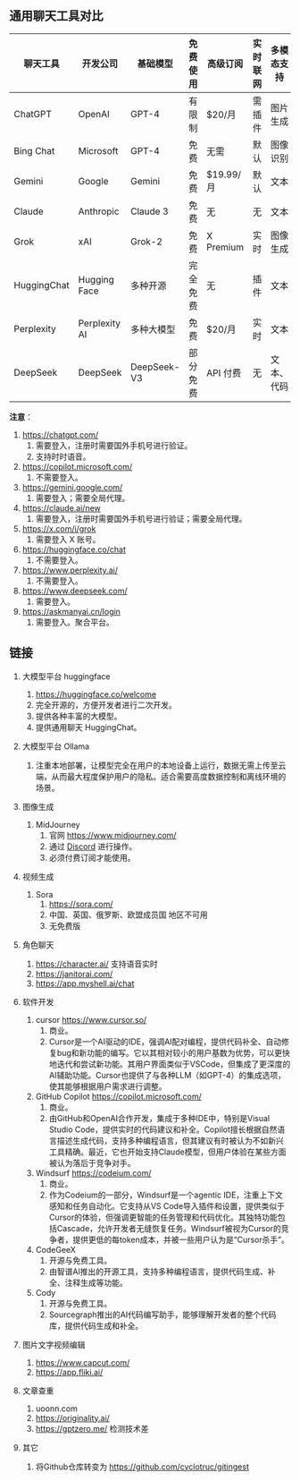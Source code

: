 ## 通用聊天工具对比

| 聊天工具     | 开发公司   | 基础模型   | 免费使用 | 高级订阅   | 实时联网 | 多模态支持 | 数据更新   | 官网地址   | app        |
| ---------- | ---------- | ---------- | -------- | ---------- | -------- | ---------- | ---------- | ---------- | ---------- |
| ChatGPT    | OpenAI     | GPT-4      | 有限制   | $20/月     | 需插件   | 图片生成   | 截止2023   | [官网](https://openai.com/chatgpt) | 有         |
| Bing Chat  | Microsoft  | GPT-4      | 免费     | 无需       | 默认     | 图像识别   | 实时       | [官网](https://www.bing.com/chat) | 有         |
| Gemini     | Google     | Gemini     | 免费     | $19.99/月  | 默认     | 文本       | 实时       | [官网](https://bard.google.com/) | 无         |
| Claude     | Anthropic  | Claude 3   | 免费     | 无         | 无       | 文本       | 截止训练   | [官网](https://www.anthropic.com/) | 无         |
| Grok       | xAI        | Grok-2     | 免费     | X Premium  | 实时     | 图像生成   | 实时       | [官网](https://x.ai/) | 无         |
| HuggingChat| Hugging Face| 多种开源   | 完全免费 | 无         | 插件     | 文本       | 依赖模型   | [官网](https://huggingface.co/chat) | 无         |
| Perplexity | Perplexity AI| 多种大模型 | 免费     | $20/月     | 实时     | 文本       | 实时       | [官网](https://perplexity.ai/) | 有         |
| DeepSeek   | DeepSeek   | DeepSeek-V3| 部分免费 | API 付费   | 无       | 文本、代码 | 截止训练   | [官网](https://www.deepseek.com/) | 无         |


**注意**：
1. https://chatgpt.com/  
    1. 需要登入，注册时需要国外手机号进行验证。
    2. 支持时时语音。
2. https://copilot.microsoft.com/
    1. 不需要登入。
3. https://gemini.google.com/
    1. 需要登入；需要全局代理。
4. https://claude.ai/new  
    1. 需要登入，注册时需要国外手机号进行验证；需要全局代理。
5. https://x.com/i/grok
    1. 需要登入 X 账号。
6. https://huggingface.co/chat
    1. 不需要登入。
7. https://www.perplexity.ai/
    1. 不需要登入。
8. https://www.deepseek.com/
    1. 需要登入。
9. https://askmanyai.cn/login
    1. 需要登入。聚合平台。

## 链接
1. 大模型平台 huggingface
    1. https://huggingface.co/welcome
    2. 完全开源的，方便开发者进行二次开发。
    3. 提供各种丰富的大模型。
    4. 提供通用聊天 HuggingChat。

2. 大模型平台 Ollama
    1. 注重本地部署，让模型完全在用户的本地设备上运行，数据无需上传至云端，从而最大程度保护用户的隐私。适合需要高度数据控制和离线环境的场景。

3. 图像生成
    1. MidJourney 
        1. 官网 https://www.midjourney.com/ 
        2. 通过 [Discord](https://discord.com/invite/midjourney) 进行操作。
        3. 必须付费订阅才能使用。

4. 视频生成 
    1. Sora
        1. https://sora.com/
        2. 中国、英国、俄罗斯、欧盟成员国 地区不可用
        3. 无免费版

5. 角色聊天
    1. https://character.ai/ 支持语音实时
    2. https://janitorai.com/
    3. https://app.myshell.ai/chat

6. 软件开发
    1. cursor https://www.cursor.so/
        1. 商业。
        2. Cursor是一个AI驱动的IDE，强调AI配对编程，提供代码补全、自动修复bug和新功能的编写。它以其相对较小的用户基数为优势，可以更快地迭代和尝试新功能。其用户界面类似于VSCode，但集成了更深度的AI辅助功能。Cursor也提供了与各种LLM（如GPT-4）的集成选项，使其能够根据用户需求进行调整。
    2. GitHub Copilot https://copilot.microsoft.com/
        1. 商业。
        2. 由GitHub和OpenAI合作开发，集成于多种IDE中，特别是Visual Studio Code，提供实时的代码建议和补全。Copilot擅长根据自然语言描述生成代码，支持多种编程语言，但其建议有时被认为不如新兴工具精确。最近，它也开始支持Claude模型，但用户体验在某些方面被认为落后于竞争对手。
    3. Windsurf https://codeium.com/
        1. 商业。
        2. 作为Codeium的一部分，Windsurf是一个agentic IDE，注重上下文感知和任务自动化。它支持从VS Code导入插件和设置，提供类似于Cursor的体验，但强调更智能的任务管理和代码优化。其独特功能包括Cascade，允许开发者无缝恢复任务。Windsurf被视为Cursor的竞争者，提供更低的每token成本，并被一些用户认为是“Cursor杀手”。
    4. CodeGeeX
        1. 开源与免费工具。
        2. 由智谱AI推出的开源工具，支持多种编程语言，提供代码生成、补全、注释生成等功能。
    5. Cody
        1. 开源与免费工具。
        2. Sourcegraph推出的AI代码编写助手，能够理解开发者的整个代码库，提供代码生成和补全。



6.  图片文字视频编辑
    1. https://www.capcut.com/
    2. https://app.fliki.ai/

7.  文章查重
    1. uoonn.com
    2. https://originality.ai/
    3. https://gptzero.me/  检测技术差

8.  其它
    1. 将Github仓库转变为 https://github.com/cyclotruc/gitingest